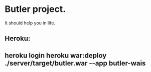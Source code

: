 <h1>Butler project.</h1>

It should help you in life.

<h2>Heroku:<h2>
heroku login
heroku war:deploy ./server/target/butler.war --app butler-wais